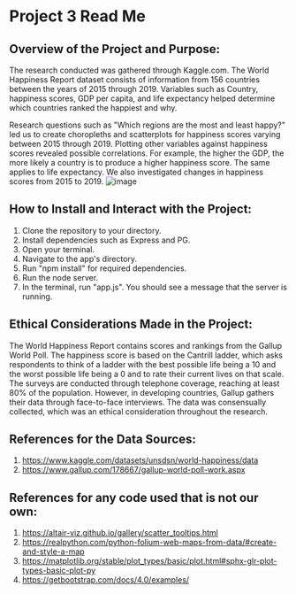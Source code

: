 # Project 3 Read Me
## Overview of the Project and Purpose: 
The research conducted was gathered through Kaggle.com. The World Happiness Report dataset consists of information from 156 countries between the years of 2015 through 2019. Variables such as Country, happiness scores, GDP per capita, and life expectancy helped determine which countries ranked the happiest and why. 

Research questions such as "Which regions are the most and least happy?" led us to create choropleths and scatterplots for happiness scores varying between 2015 through 2019. Plotting other variables against happiness scores revealed possible correlations. For example, the higher the GDP, the more likely a country is to produce a higher happiness score. The same applies to life expectancy. We also investigated changes in happiness scores from 2015 to 2019. 
![image](https://github.com/JMelendez31/Group_Project_3/assets/145075763/23e951d6-d371-42d0-8bd2-f7b2c4dd38e5)

## How to Install and Interact with the Project:
1. Clone the repository to your directory.
2. Install dependencies such as Express and PG.
3. Open your terminal.
4. Navigate to the app's directory.
5. Run "npm install" for required dependencies.
6. Run the node server.
7. In the terminal, run "app.js". You should see a message that the server is running.

## Ethical Considerations Made in the Project:
The World Happiness Report contains scores and rankings from the Gallup World Poll. The happiness score is based on the Cantrill ladder, which asks respondents to think of a ladder with the best possible life being a 10 and the worst possible life being a 0 and to rate their current lives on that scale. The surveys are conducted through telephone coverage, reaching at least 80% of the population. However, in developing countries, Gallup gathers their data through face-to-face interviews. The data was consensually collected, which was an ethical consideration throughout the research.

## References for the Data Sources:
1. https://www.kaggle.com/datasets/unsdsn/world-happiness/data
2. https://www.gallup.com/178667/gallup-world-poll-work.aspx

## References for any code used that is not our own:
1. https://altair-viz.github.io/gallery/scatter_tooltips.html
2. https://realpython.com/python-folium-web-maps-from-data/#create-and-style-a-map
3. https://matplotlib.org/stable/plot_types/basic/plot.html#sphx-glr-plot-types-basic-plot-py
4. https://getbootstrap.com/docs/4.0/examples/
